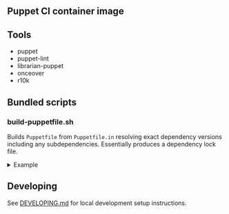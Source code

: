 ## Puppet CI container image

## Tools
- puppet
- puppet-lint
- librarian-puppet
- onceover
- r10k


## Bundled scripts

### build-puppetfile.sh

Builds `Puppetfile` from `Puppetfile.in` resolving exact dependency versions including any subdependencies. Essentially produces a dependency lock file.

<details>
  <summary>Example</summary>

The following `Puppetfile.in`
```
forge "https://forge.puppet.com"

mod 'puppet-firewalld'
mod 'puppetlabs-augeas_core'
mod 'puppetlabs-apt'
mod 'puppetlabs-git'
mod 'puppetlabs-java'
mod 'puppetlabs-lvm'
mod 'puppetlabs-mysql'
mod 'puppetlabs-ntp'
mod 'puppetlabs-postgresql'
mod 'puppetlabs-stdlib'
mod 'puppetlabs-vcsrepo'
mod 'puppetlabs-sshkeys_core'
mod 'puppetlabs-mount_core'
mod 'puppetlabs-docker'
mod 'puppet-nginx'
mod 'puppet-postfix'
mod 'puppet-selinux'
mod 'puppet-systemd'
mod 'puppet-tuned'
mod 'thias-bind'
mod 'thias-sysctl'
mod 'puppet-augeasproviders_pam'
```

would result in the following `Puppetfile`
```
# This file was auto-generated from Puppetfile.in.
# See build-puppetfile.sh for more info.

forge "https://forge.puppet.com"

mod 'puppet-alternatives', '5.1.0'
mod 'puppet-archive', '7.1.0'
mod 'puppet-augeasproviders_core', '4.1.0'
mod 'puppet-augeasproviders_pam', '4.0.0'
mod 'puppet-firewalld', '5.0.0'
mod 'puppet-nginx', '6.0.0'
mod 'puppet-postfix', '4.4.0'
mod 'puppet-selinux', '4.1.0'
mod 'puppet-systemd', '7.1.0'
mod 'puppet-tuned', '1.0.0'
mod 'puppetlabs-apt', '9.4.0'
mod 'puppetlabs-augeas_core', '1.5.0'
mod 'puppetlabs-concat', '9.0.2'
mod 'puppetlabs-docker', '10.0.1'
mod 'puppetlabs-git', '0.5.0'
mod 'puppetlabs-inifile', '6.1.1'
mod 'puppetlabs-java', '11.0.0'
mod 'puppetlabs-lvm', '2.3.0'
mod 'puppetlabs-mailalias_core', '1.2.0'
mod 'puppetlabs-mount_core', '1.3.0'
mod 'puppetlabs-mysql', '16.0.0'
mod 'puppetlabs-ntp', '10.1.0'
mod 'puppetlabs-postgresql', '10.3.0'
mod 'puppetlabs-powershell', '6.0.0'
mod 'puppetlabs-pwshlib', '1.1.1'
mod 'puppetlabs-reboot', '5.0.0'
mod 'puppetlabs-sshkeys_core', '2.5.0'
mod 'puppetlabs-stdlib', '9.6.0'
mod 'puppetlabs-vcsrepo', '6.1.0'
mod 'thias-bind', '0.5.6'
mod 'thias-sysctl', '1.0.7'
```
</details>

## Developing

See [DEVELOPING.md](DEVELOPING.md) for local development setup instructions.
